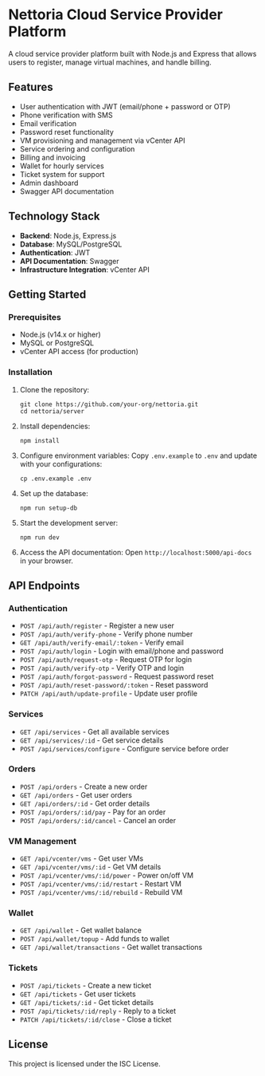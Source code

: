# Nettoria Cloud Service Provider Platform

A cloud service provider platform built with Node.js and Express that allows users to register, manage virtual machines, and handle billing.

## Features

- User authentication with JWT (email/phone + password or OTP)
- Phone verification with SMS
- Email verification
- Password reset functionality
- VM provisioning and management via vCenter API
- Service ordering and configuration
- Billing and invoicing
- Wallet for hourly services
- Ticket system for support
- Admin dashboard
- Swagger API documentation

## Technology Stack

- **Backend**: Node.js, Express.js
- **Database**: MySQL/PostgreSQL
- **Authentication**: JWT
- **API Documentation**: Swagger
- **Infrastructure Integration**: vCenter API

## Getting Started

### Prerequisites

- Node.js (v14.x or higher)
- MySQL or PostgreSQL
- vCenter API access (for production)

### Installation

1. Clone the repository:
   ```
   git clone https://github.com/your-org/nettoria.git
   cd nettoria/server
   ```

2. Install dependencies:
   ```
   npm install
   ```

3. Configure environment variables:
   Copy `.env.example` to `.env` and update with your configurations:
   ```
   cp .env.example .env
   ```

4. Set up the database:
   ```
   npm run setup-db
   ```

5. Start the development server:
   ```
   npm run dev
   ```

6. Access the API documentation:
   Open `http://localhost:5000/api-docs` in your browser.

## API Endpoints

### Authentication

- `POST /api/auth/register` - Register a new user
- `POST /api/auth/verify-phone` - Verify phone number
- `GET /api/auth/verify-email/:token` - Verify email
- `POST /api/auth/login` - Login with email/phone and password
- `POST /api/auth/request-otp` - Request OTP for login
- `POST /api/auth/verify-otp` - Verify OTP and login
- `POST /api/auth/forgot-password` - Request password reset
- `POST /api/auth/reset-password/:token` - Reset password
- `PATCH /api/auth/update-profile` - Update user profile

### Services

- `GET /api/services` - Get all available services
- `GET /api/services/:id` - Get service details
- `POST /api/services/configure` - Configure service before order

### Orders

- `POST /api/orders` - Create a new order
- `GET /api/orders` - Get user orders
- `GET /api/orders/:id` - Get order details
- `POST /api/orders/:id/pay` - Pay for an order
- `POST /api/orders/:id/cancel` - Cancel an order

### VM Management

- `GET /api/vcenter/vms` - Get user VMs
- `GET /api/vcenter/vms/:id` - Get VM details
- `POST /api/vcenter/vms/:id/power` - Power on/off VM
- `POST /api/vcenter/vms/:id/restart` - Restart VM
- `POST /api/vcenter/vms/:id/rebuild` - Rebuild VM

### Wallet

- `GET /api/wallet` - Get wallet balance
- `POST /api/wallet/topup` - Add funds to wallet
- `GET /api/wallet/transactions` - Get wallet transactions

### Tickets

- `POST /api/tickets` - Create a new ticket
- `GET /api/tickets` - Get user tickets
- `GET /api/tickets/:id` - Get ticket details
- `POST /api/tickets/:id/reply` - Reply to a ticket
- `PATCH /api/tickets/:id/close` - Close a ticket

## License

This project is licensed under the ISC License. 